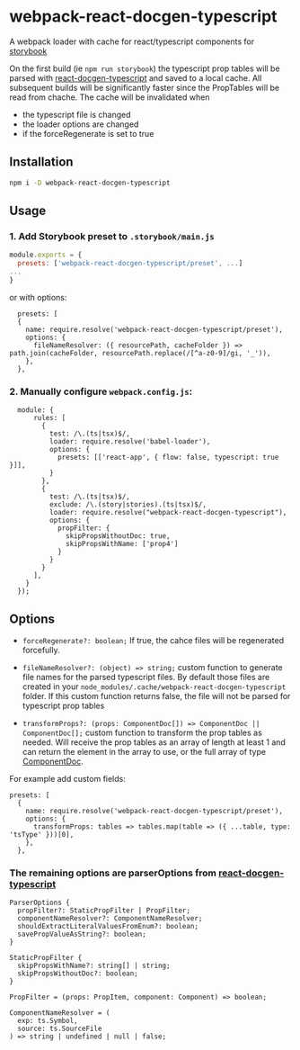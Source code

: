 # webpack-react-docgen-typescript

A webpack loader with cache for react/typescript components for [storybook](https://github.com/storybookjs/storybook)

On the first build (ie `npm run storybook`) the typescript prop tables will be parsed with [react-docgen-typescript](https://github.com/styleguidist/react-docgen-typescript) and saved to a local cache. 
All subsequent builds will be significantly faster since the PropTables will be read from chache.
The cache will be invalidated when
 * the typescript file is changed
 * the loader options are changed
 * if the forceRegenerate is set to true

## Installation
```sh
npm i -D webpack-react-docgen-typescript
```

## Usage

### 1. Add Storybook preset to `.storybook/main.js`
```js
module.exports = {
  presets: ['webpack-react-docgen-typescript/preset', ...]
...
}  
```

or with options:

```
  presets: [
  {
    name: require.resolve('webpack-react-docgen-typescript/preset'),
    options: {
      fileNameResolver: ({ resourcePath, cacheFolder }) => path.join(cacheFolder, resourcePath.replace(/[^a-z0-9]/gi, '_')),
    },
  },  

```

### 2. Manually configure `webpack.config.js`:
```
  module: {
      rules: [
        {
          test: /\.(ts|tsx)$/,
          loader: require.resolve('babel-loader'),
          options: {
            presets: [['react-app', { flow: false, typescript: true }]],
          }
        },
        {
          test: /\.(ts|tsx)$/,
          exclude: /\.(story|stories).(ts|tsx)$/,
          loader: require.resolve("webpack-react-docgen-typescript"),
          options: {
            propFilter: { 
              skipPropsWithoutDoc: true,
              skipPropsWithName: ['prop4']
            }
          }
        }
      ],
    }
  });
  ``` 

## Options

* `forceRegenerate?: boolean;`
If true, the cahce files will be regenerated forcefully.

* `fileNameResolver?: (object) => string;`
custom function to generate file names for the parsed typescript files. By default those files are created in your `node_modules/.cache/webpack-react-docgen-typescript` folder. If this custom function returns false, the file will not be parsed for typescript prop tables

* `transformProps?: (props: ComponentDoc[]) => ComponentDoc || ComponentDoc[];`
custom function to transform the prop tables as needed. Will receive the prop tables as an array of length at least 1 and can return the element in the array to use, or the full array of type [ComponentDoc](https://github.com/styleguidist/react-docgen-typescript/blob/868faa6ca1bae1b813632eaa6c15f8d6b18447f8/src/parser.ts#L16).


For example add custom fields:
```
presets: [
  {
    name: require.resolve('webpack-react-docgen-typescript/preset'),
    options: {
      transformProps: tables => tables.map(table => ({ ...table, type: 'tsType' }))[0],
    },
  }, 
  ```


### The remaining options are parserOptions from [react-docgen-typescript](https://github.com/styleguidist/react-docgen-typescript)

```
ParserOptions {
  propFilter?: StaticPropFilter | PropFilter;
  componentNameResolver?: ComponentNameResolver;
  shouldExtractLiteralValuesFromEnum?: boolean;
  savePropValueAsString?: boolean;
}

StaticPropFilter {
  skipPropsWithName?: string[] | string;
  skipPropsWithoutDoc?: boolean;
}

PropFilter = (props: PropItem, component: Component) => boolean;

ComponentNameResolver = (
  exp: ts.Symbol,
  source: ts.SourceFile
) => string | undefined | null | false;
```
